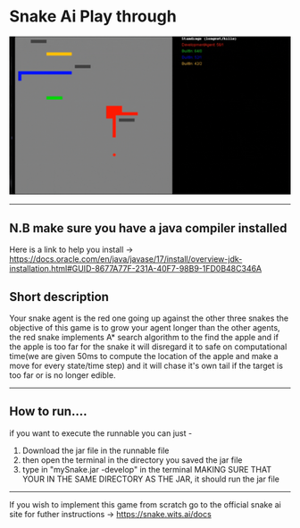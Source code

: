 # Snake Ai Play through
<img src="https://github.com/thatGuyThabisoK/mySnake-Agent/blob/master/runnable/snakeAgent.gif">
<hr>

## N.B make sure you have a java compiler installed 
Here is a link to help you install -> https://docs.oracle.com/en/java/javase/17/install/overview-jdk-installation.html#GUID-8677A77F-231A-40F7-98B9-1FD0B48C346A

## Short description
Your snake agent is the red one going up against the other three snakes the objective of this game is to grow your agent longer than the other agents, the red snake implements A* search algorithm to the find the apple and if the apple is too far for the snake it will disregard it to safe on computational time(we are given 50ms to compute the location of the apple and make a move for every state/time step) and it will chase it's own tail if the target is too far or is no longer edible.

***
## How to run....
if you want to execute the runnable you can just -
1. Download the jar file in the runnable file 
2. then open the terminal in the directory you saved the jar file
3. type in "mySnake.jar -develop" in the terminal MAKING SURE THAT YOUR IN THE SAME DIRECTORY AS THE JAR, it should run the jar file
***

If you wish to implement this game from scratch go to the official snake ai site for futher instructions -> https://snake.wits.ai/docs 
